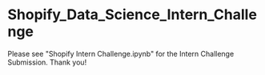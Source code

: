 # Shopify_Data_Science_Intern_Challenge

Please see "Shopify Intern Challenge.ipynb" for the Intern Challenge Submission. Thank you!
